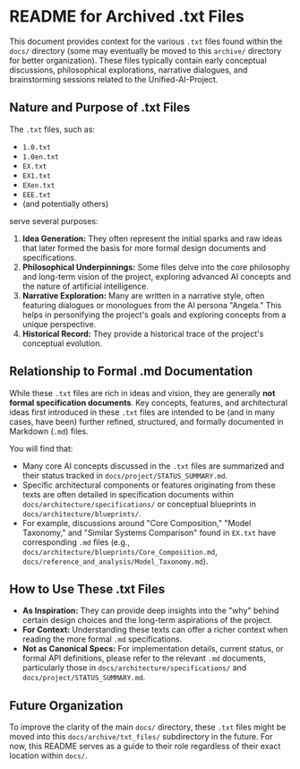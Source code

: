# README for Archived .txt Files

This document provides context for the various `.txt` files found within the `docs/` directory (some may eventually be moved to this `archive/` directory for better organization). These files typically contain early conceptual discussions, philosophical explorations, narrative dialogues, and brainstorming sessions related to the Unified-AI-Project.

## Nature and Purpose of .txt Files

The `.txt` files, such as:
*   `1.0.txt`
*   `1.0en.txt`
*   `EX.txt`
*   `EX1.txt`
*   `EXen.txt`
*   `EEE.txt`
*   (and potentially others)

serve several purposes:

1.  **Idea Generation:** They often represent the initial sparks and raw ideas that later formed the basis for more formal design documents and specifications.
2.  **Philosophical Underpinnings:** Some files delve into the core philosophy and long-term vision of the project, exploring advanced AI concepts and the nature of artificial intelligence.
3.  **Narrative Exploration:** Many are written in a narrative style, often featuring dialogues or monologues from the AI persona "Angela." This helps in personifying the project's goals and exploring concepts from a unique perspective.
4.  **Historical Record:** They provide a historical trace of the project's conceptual evolution.

## Relationship to Formal .md Documentation

While these `.txt` files are rich in ideas and vision, they are generally **not formal specification documents**. Key concepts, features, and architectural ideas first introduced in these `.txt` files are intended to be (and in many cases, have been) further refined, structured, and formally documented in Markdown (`.md`) files.

You will find that:
*   Many core AI concepts discussed in the `.txt` files are summarized and their status tracked in `docs/project/STATUS_SUMMARY.md`.
*   Specific architectural components or features originating from these texts are often detailed in specification documents within `docs/architecture/specifications/` or conceptual blueprints in `docs/architecture/blueprints/`.
*   For example, discussions around "Core Composition," "Model Taxonomy," and "Similar Systems Comparison" found in `EX.txt` have corresponding `.md` files (e.g., `docs/architecture/blueprints/Core_Composition.md`, `docs/reference_and_analysis/Model_Taxonomy.md`).

## How to Use These .txt Files

*   **As Inspiration:** They can provide deep insights into the "why" behind certain design choices and the long-term aspirations of the project.
*   **For Context:** Understanding these texts can offer a richer context when reading the more formal `.md` specifications.
*   **Not as Canonical Specs:** For implementation details, current status, or formal API definitions, please refer to the relevant `.md` documents, particularly those in `docs/architecture/specifications/` and `docs/project/STATUS_SUMMARY.md`.

## Future Organization

To improve the clarity of the main `docs/` directory, these `.txt` files might be moved into this `docs/archive/txt_files/` subdirectory in the future. For now, this README serves as a guide to their role regardless of their exact location within `docs/`.

